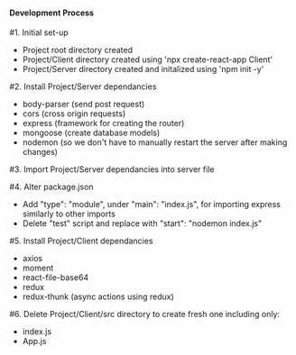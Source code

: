 #### Development Process

#1. Initial set-up 
   - Project root directory created
   - Project/Client directory created using 'npx create-react-app Client'
   - Project/Server directory created and initalized using 'npm init -y'

#2. Install Project/Server dependancies
   - body-parser (send post request)
   - cors (cross origin requests)
   - express (framework for creating the router)
   - mongoose (create database models)
   - nodemon (so we don't have to manually restart the server after making changes)

#3. Import Project/Server dependancies into server file

#4. Alter package.json 
   - Add "type": "module", under "main": "index.js", for importing express similarly to other imports
   - Delete "test" script and replace with "start": "nodemon index.js"

#5. Install Project/Client dependancies
   - axios
   - moment
   - react-file-base64
   - redux
   - redux-thunk (async actions using redux)

#6. Delete Project/Client/src directory to create fresh one including only:
   - index.js
   - App.js

